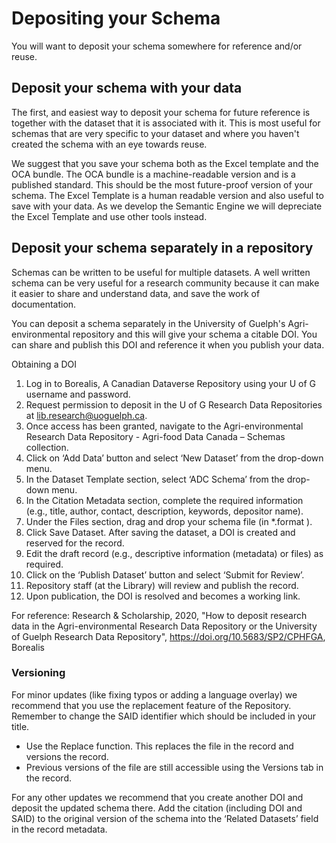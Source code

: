 # Depositing your Schema

You will want to deposit your schema somewhere for reference and/or reuse.

## Deposit your schema with your data

The first, and easiest way to deposit your schema for future reference is together with the dataset that it is associated with it. This is most useful for schemas that are very specific to your dataset and where you haven't created the schema with an eye towards reuse.

We suggest that you save your schema both as the Excel template and the OCA bundle. The OCA bundle is a machine-readable version and is a published standard. This should be the most future-proof version of your schema. The Excel Template is a human readable version and also useful to save with your data. As we develop the Semantic Engine we will depreciate the Excel Template and use other tools instead.

## Deposit your schema separately in a repository

Schemas can be written to be useful for multiple datasets. A well written schema can be very useful for a research community because it can make it easier to share and understand data, and save the work of documentation.

You can deposit a schema separately in the University of Guelph's Agri-environmental repository and this will give your schema a citable DOI. You can share and publish this DOI and reference it when you publish your data.

Obtaining a DOI
1.	Log in to Borealis, A Canadian Dataverse Repository using your U of G username and password.
2.	Request permission to deposit in the U of G Research Data Repositories at lib.research@uoguelph.ca.
3.	Once access has been granted, navigate to the Agri-environmental Research Data Repository - Agri-food Data Canada – Schemas  collection.
4.	Click on ‘Add Data’ button and select ‘New Dataset’ from the drop-down menu.
5.	In the Dataset Template  section, select ‘ADC Schema’ from the drop-down menu.
6.	In the Citation Metadata section, complete the required information (e.g., title, author, contact, description, keywords, depositor name).
7.	Under the Files section, drag and drop your schema file (in *.format ).
8.	Click Save Dataset. After saving the dataset, a DOI is created and reserved for the record.
9.	Edit the draft record (e.g., descriptive information (metadata) or files) as required.
10.	Click on the ‘Publish Dataset’ button and select ‘Submit for Review’.
11.	Repository staff (at the Library) will review and publish the record.
12.	Upon publication, the DOI is resolved and becomes a working link. 

For reference: Research & Scholarship, 2020, "How to deposit research data in the Agri-environmental Research Data Repository or the University of Guelph Research Data Repository", https://doi.org/10.5683/SP2/CPHFGA, Borealis

### Versioning

For minor updates (like fixing typos or adding a language overlay) we recommend that you use the replacement feature of the Repository. Remember to change the SAID identifier which should be included in your title.

* Use the Replace function. This replaces the file in the record and versions the record.
* Previous versions of the file are still accessible using the Versions tab in the record.

For any other updates we recommend that you create another DOI and deposit the updated schema there. Add the citation (including DOI and SAID) to the original version of the schema into the ‘Related Datasets’ field in the record metadata.
